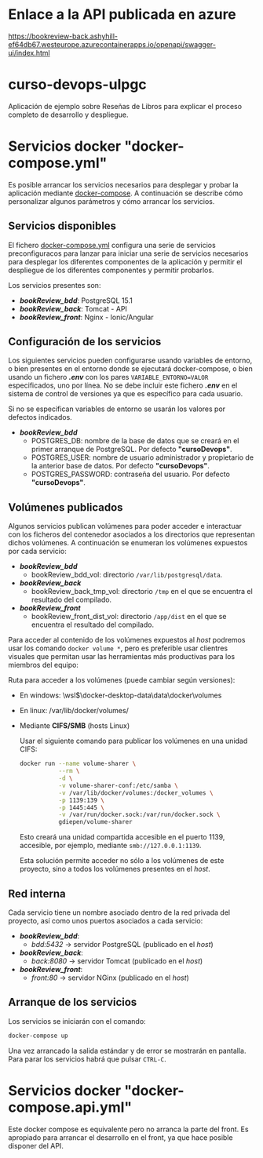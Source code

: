 # Enlace a la API publicada en azure
https://bookreview-back.ashyhill-ef64db67.westeurope.azurecontainerapps.io/openapi/swagger-ui/index.html


# curso-devops-ulpgc

Aplicación de ejemplo sobre Reseñas de Libros para explicar el proceso completo de desarrollo y despliegue.

# Servicios docker "docker-compose.yml"
Es posible arrancar los servicios necesarios para desplegar y probar la aplicación mediante [docker-compose](https://docs.docker.com/compose/install/). 
A continuación se describe cómo personalizar algunos parámetros y cómo arrancar los servicios.

## Servicios disponibles
El fichero [docker-compose.yml](docker-compose.yml) configura una serie de servicios preconfiguracos para lanzar para iniciar una serie de servicios necesarios para desplegar los diferentes componentes de la aplicación y permitir el despliegue de los diferentes componentes y permitir probarlos.

Los servicios presentes son:
* ___bookReview_bdd___: PostgreSQL 15.1 
* ___bookReview_back___: Tomcat - API
* ___bookReview_front___: Nginx - Ionic/Angular

## Configuración de los servicios
Los siguientes servicios pueden configurarse usando variables de entorno, o bien presentes en el entorno donde se ejecutará docker-compose, o bien usando un fichero ___.env___ con los pares `VARIABLE_ENTORNO=VALOR` especificados, uno por línea. No se debe incluir este fichero ___.env___ en el sistema de control de versiones ya que es específico para cada usuario.

Si no se especifican variables de entorno se usarán los valores por defectos indicados.

* ___bookReview_bdd___
  * POSTGRES_DB: nombre de la base de datos que se creará en el primer arranque de PostgreSQL. Por defecto __"cursoDevops"__.
  * POSTGRES_USER: nombre de usuario administrador y  propietario de la anterior base de datos. Por defecto __"cursoDevops"__.
  * POSTGRES_PASSWORD: contraseña del usuario. Por defecto __"cursoDevops"__.
  
## Volúmenes publicados
Algunos servicios publican volúmenes para poder acceder e interactuar con los ficheros del contenedor asociados a los directorios que representan dichos volúmenes. A continuación se enumeran los volúmenes expuestos por cada servicio:

* ___bookReview_bdd___
  * bookReview_bdd_vol: directorio `/var/lib/postgresql/data`.
* ___bookReview_back___
  * bookReview_back_tmp_vol: directorio `/tmp` en el que se encuentra el resultado del compilado.
* ___bookReview_front___
  * bookReview_front_dist_vol: directorio `/app/dist` en el que se encuentra el resultado del compilado.
  
Para acceder al contenido de los volúmenes expuestos al _host_ podremos usar los comando `docker volume *`, pero es preferible usar clientres visuales que permitan usar las herramientas más productivas para los miembros del equipo:

Ruta para acceder a los volúmenes (puede cambiar según versiones):
* En windows: \\wsl$\docker-desktop-data\data\docker\volumes
* En linux: /var/lib/docker/volumes/
* Mediante **CIFS/SMB** (hosts Linux)

  Usar el siguiente comando para publicar los volúmenes en una unidad CIFS: 
  ```bash
  docker run --name volume-sharer \
             --rm \
             -d \
             -v volume-sharer-conf:/etc/samba \
             -v /var/lib/docker/volumes:/docker_volumes \
             -p 1139:139 \
             -p 1445:445 \
             -v /var/run/docker.sock:/var/run/docker.sock \
             gdiepen/volume-sharer

  ```
  Esto creará una unidad compartida accesible en el puerto 1139, accesible, por ejemplo, mediante `smb://127.0.0.1:1139`.
  
  Esta solución permite acceder no sólo a los volúmenes de este proyecto, sino a todos los volúmenes presentes
  en el _host_.

## Red interna
Cada servicio tiene un nombre asociado dentro de la red privada del proyecto, así como unos puertos asociados a cada servicio:
* ___bookReview_bdd___:  
  * _bdd:5432_ -> servidor PostgreSQL (publicado en el _host_)
* ___bookReview_back___:  
  * _back:8080_ -> servidor Tomcat (publicado en el _host_)
* ___bookReview_front___:  
  * _front:80_ -> servidor NGinx (publicado en el _host_)
  
## Arranque de los servicios
Los servicios se iniciarán con el comando:
```bash
docker-compose up
```

Una vez arrancado la salida estándar y de error se mostrarán en pantalla. Para parar los servicios habrá que pulsar `CTRL-C`.

# Servicios docker "docker-compose.api.yml"
Este docker compose es equivalente pero no arranca la parte del front. Es apropiado para arrancar el desarrollo en el front, ya que hace posible disponer del API.
